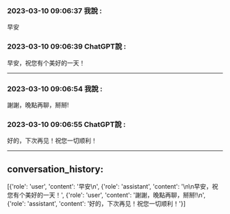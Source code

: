 ### 2023-03-10 09:06:37 我說 : 
早安

### 2023-03-10 09:06:39 ChatGPT說 : 


早安，祝您有个美好的一天！

-----
### 2023-03-10 09:06:54 我說 : 
謝謝，晚點再聊，掰掰!

### 2023-03-10 09:06:55 ChatGPT說 : 
好的，下次再见！祝您一切顺利！

-----


 ## conversation_history: 
[{'role': 'user', 'content': '早安\n',
 {'role': 'assistant', 'content': '\n\n早安，祝您有个美好的一天！',
 {'role': 'user', 'content': '謝謝，晚點再聊，掰掰!\n',
 {'role': 'assistant', 'content': '好的，下次再见！祝您一切顺利！'}]